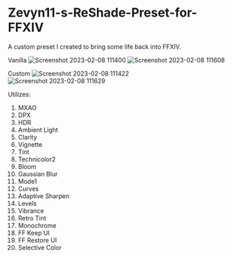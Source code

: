 # Zevyn11-s-ReShade-Preset-for-FFXIV
A custom preset I created to bring some life back into FFXIV. 

Vanilla
![Screenshot 2023-02-08 111400](https://user-images.githubusercontent.com/124802033/217586767-51960760-5f5d-46d9-9f88-680cf4fbe1fc.png)
![Screenshot 2023-02-08 111608](https://user-images.githubusercontent.com/124802033/217587298-d07b5037-9bda-4690-a819-a2ddb6c421c3.png)

Custom
![Screenshot 2023-02-08 111422](https://user-images.githubusercontent.com/124802033/217587359-142d9be8-0b29-4568-b171-f3ce241510ba.png)
![Screenshot 2023-02-08 111629](https://user-images.githubusercontent.com/124802033/217587383-cb785d94-1e55-4497-92c2-e0b44aa0dc61.png)

Utilizes: 
1. MXAO
2. DPX
3. HDR
5. Ambient Light
6. Clarity
7. Vignette
8. Tint
9. Technicolor2
10. Bloom
11. Gaussian Blur
12. Mode1
13. Curves
14. Adaptive Sharpen
15. Levels
16. Vibrance
17. Retro Tint
18. Monochrome
19. FF Keep UI
20. FF Restore UI
21. Selective Color
